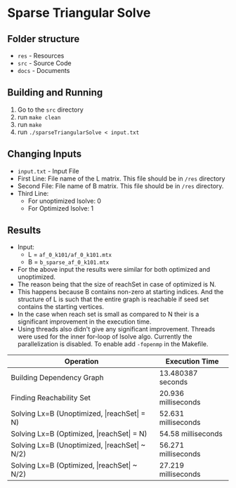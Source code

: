 # Sparse Triangular Solve
## Folder structure
* `res` - Resources
* `src` - Source Code
* `docs` - Documents

## Building and Running
1) Go to the `src` directory
2) run `make clean`
3) run `make`
4) run `./sparseTriangularSolve < input.txt`

## Changing Inputs
* `input.txt` - Input File
* First Line: File name of the L matrix. This file should be in `/res` directory
* Second File: File name of B matrix.
This file should be in `/res` directory.
* Third Line: 
    * For unoptimized lsolve: 0
    * For Optimized lsolve: 1

## Results
* Input: 
    * L = `af_0_k101/af_0_k101.mtx`
    * B = `b_sparse_af_0_k101.mtx`
* For the above input the results were similar for both optimized and unoptimized.
* The reason being that the size of reachSet in case of optimized is N.
* This happens because B contains non-zero at starting indices. And the structure of L is such that the entire graph is reachable if seed set contains the starting vertices.
* In the case when reach set is small as compared to N their is a significant improvement in the execution time.
* Using threads also didn't give any significant improvement. Threads were used for the inner for-loop of lsolve algo. Currently the parallelization is disabled. To enable add `-fopenmp` in the Makefile.

| Operation | Execution Time |
|-----------|----------------|
|Building Dependency Graph| 13.480387 seconds|
|Finding Reachability Set|20.936 milliseconds|
|Solving Lx=B (Unoptimized, \|reachSet\| = N) |52.631 milliseconds|
|Solving Lx=B (Optimized, \|reachSet\| = N)|54.58 milliseconds|
|Solving Lx=B (Unoptimized, \|reachSet\| ~ N/2)| 56.271 milliseconds|
|Solving Lx=B (Optimized, \|reachSet\| ~ N/2)| 27.219 milliseconds|
